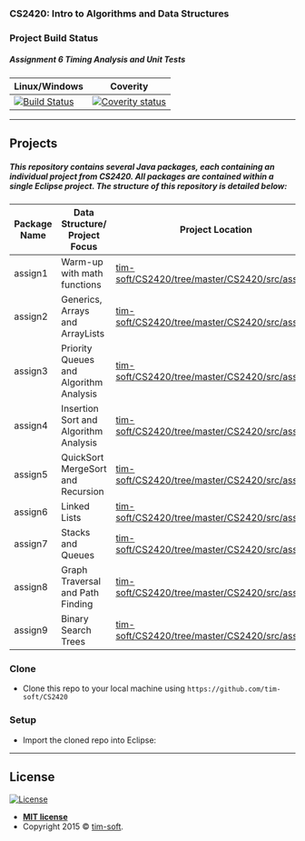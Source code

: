 ### CS2420: Intro to Algorithms and Data Structures

### Project Build Status 
##### Assignment 6 Timing Analysis and Unit Tests
Linux/Windows  | Coverity
------------- | ------------- | 
[![Build Status](https://travis-ci.org/tim-soft/CS2420.svg?branch=master)](https://travis-ci.org/tim-soft/CS2420) | [![Coverity status](https://scan.coverity.com/projects/6620/badge.svg?flat=1)](https://scan.coverity.com/projects/6620)

---

## Projects
##### This repository contains several Java packages, each containing an individual project from CS2420. All packages are contained within a single Eclipse project. The structure of this repository is detailed below: 


| Package Name | Data Structure/ Project Focus   | Project Location  | 
| ------------- | ------------- | ------------- |
| assign1 | Warm-up with math functions   | [tim-soft/CS2420/tree/master/CS2420/src/assign1](https://github.com/tim-soft/CS2420/tree/master/CS2420/src/assign1) |
| assign2 | Generics, Arrays and ArrayLists        | [tim-soft/CS2420/tree/master/CS2420/src/assign2](https://github.com/tim-soft/CS2420/tree/master/CS2420/src/assign2) |
| assign3 | Priority Queues and Algorithm Analysis | [tim-soft/CS2420/tree/master/CS2420/src/assign3](https://github.com/tim-soft/CS2420/tree/master/CS2420/src/assign3) |
| assign4 | Insertion Sort and Algorithm Analysis  | [tim-soft/CS2420/tree/master/CS2420/src/assign4](https://github.com/tim-soft/CS2420/tree/master/CS2420/src/assign4) |
| assign5 | QuickSort MergeSort and Recursion      | [tim-soft/CS2420/tree/master/CS2420/src/assign5](https://github.com/tim-soft/CS2420/tree/master/CS2420/src/assign5) |
| assign6 | Linked Lists                           | [tim-soft/CS2420/tree/master/CS2420/src/assign6](https://github.com/tim-soft/CS2420/tree/master/CS2420/src/assign6) |
| assign7 | Stacks and Queues                      | [tim-soft/CS2420/tree/master/CS2420/src/assign7](https://github.com/tim-soft/CS2420/tree/master/CS2420/src/assign7) |
| assign8 | Graph Traversal and Path Finding       | [tim-soft/CS2420/tree/master/CS2420/src/assign8](https://github.com/tim-soft/CS2420/tree/master/CS2420/src/assign8) |
| assign9 | Binary Search Trees                    | [tim-soft/CS2420/tree/master/CS2420/src/assign9](https://github.com/tim-soft/CS2420/tree/master/CS2420/src/assign9) |

### Clone

- Clone this repo to your local machine using `https://github.com/tim-soft/CS2420`

### Setup

- Import the cloned repo into Eclipse:

---

## License

[![License](http://img.shields.io/:license-mit-blue.svg?style=flat-square)](http://badges.mit-license.org)

- **[MIT license](http://opensource.org/licenses/mit-license.php)**
- Copyright 2015 © <a href="github.com/tim-soft" target="_blank">tim-soft</a>.

